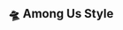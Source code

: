 ## 🛸 Among Us Style

<p align="center">
  <img src="https://media4.giphy.com/media/v1.Y2lkPTc5MGI3NjExcnhiOHU3cmcxc3JvNnZocXhya2Z1eDRzMndyeWdiY2s4d3d5NWhwOCZlcD12MV9pbnRlcm5hbF9naWZfYnlfaW

</p>
